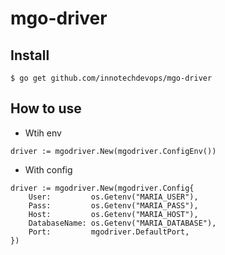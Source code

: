 # mgo-driver

## Install

```
$ go get github.com/innotechdevops/mgo-driver
```

## How to use

- Wtih env

```golang
driver := mgodriver.New(mgodriver.ConfigEnv())
```

- With config

```golang
driver := mgodriver.New(mgodriver.Config{
    User:         os.Getenv("MARIA_USER"),
    Pass:         os.Getenv("MARIA_PASS"),
    Host:         os.Getenv("MARIA_HOST"),
    DatabaseName: os.Getenv("MARIA_DATABASE"),
    Port:         mgodriver.DefaultPort,
})
```